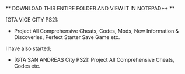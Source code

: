 ** DOWNLOAD THIS ENTIRE FOLDER AND VIEW IT IN NOTEPAD++ **

[GTA VICE CITY PS2]: 
* Project All Comprehensive Cheats, Codes, Mods, New Information & Discoveries, Perfect Starter Save Game etc.

I have also started;
* [GTA SAN ANDREAS City PS2]: Project All Comprehensive Cheats, Codes etc.

